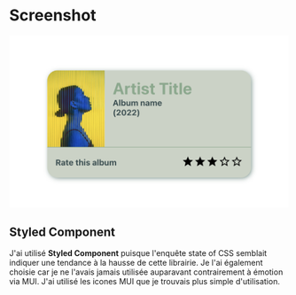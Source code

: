 # Screenshot

![Screenshot](./screenshot.png)

## Styled Component

J'ai utilisé **Styled Component** puisque l'enquête state of CSS semblait indiquer une tendance à la hausse de cette librairie. Je l'ai également choisie car je ne l'avais jamais utilisée auparavant contrairement à émotion via MUI. J'ai utilisé les icones MUI que je trouvais plus simple d'utilisation.
